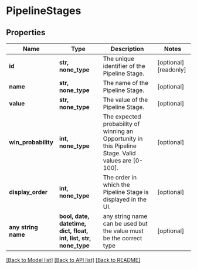# PipelineStages


## Properties
Name | Type | Description | Notes
------------ | ------------- | ------------- | -------------
**id** | **str, none_type** | The unique identifier of the Pipeline Stage. | [optional] [readonly] 
**name** | **str, none_type** | The name of the Pipeline Stage. | [optional] 
**value** | **str, none_type** | The value of the Pipeline Stage. | [optional] 
**win_probability** | **int, none_type** | The expected probability of winning an Opportunity in this Pipeline Stage. Valid values are [0-100]. | [optional] 
**display_order** | **int, none_type** | The order in which the Pipeline Stage is displayed in the UI. | [optional] 
**any string name** | **bool, date, datetime, dict, float, int, list, str, none_type** | any string name can be used but the value must be the correct type | [optional]

[[Back to Model list]](../../README.md#documentation-for-models) [[Back to API list]](../../README.md#documentation-for-api-endpoints) [[Back to README]](../../README.md)


